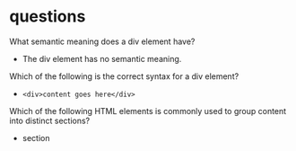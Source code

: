 # questions
What semantic meaning does a div element have?

* The div element has no semantic meaning.

Which of the following is the correct syntax for a div element?

* ```<div>content goes here</div>```

Which of the following HTML elements is commonly used to group content into distinct sections?

* section
